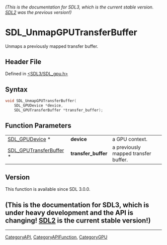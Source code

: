 ###### (This is the documentation for SDL3, which is the current stable version. [SDL2](https://wiki.libsdl.org/SDL2/) was the previous version!)
# SDL_UnmapGPUTransferBuffer

Unmaps a previously mapped transfer buffer.

## Header File

Defined in [<SDL3/SDL_gpu.h>](https://github.com/libsdl-org/SDL/blob/main/include/SDL3/SDL_gpu.h)

## Syntax

```c
void SDL_UnmapGPUTransferBuffer(
    SDL_GPUDevice *device,
    SDL_GPUTransferBuffer *transfer_buffer);
```

## Function Parameters

|                                                  |                     |                                      |
| ------------------------------------------------ | ------------------- | ------------------------------------ |
| [SDL_GPUDevice](SDL_GPUDevice) *                 | **device**          | a GPU context.                       |
| [SDL_GPUTransferBuffer](SDL_GPUTransferBuffer) * | **transfer_buffer** | a previously mapped transfer buffer. |

## Version

This function is available since SDL 3.0.0.

## (This is the documentation for SDL3, which is under heavy development and the API is changing! [SDL2](https://wiki.libsdl.org/SDL2/) is the current stable version!)



----
[CategoryAPI](CategoryAPI), [CategoryAPIFunction](CategoryAPIFunction), [CategoryGPU](CategoryGPU)

